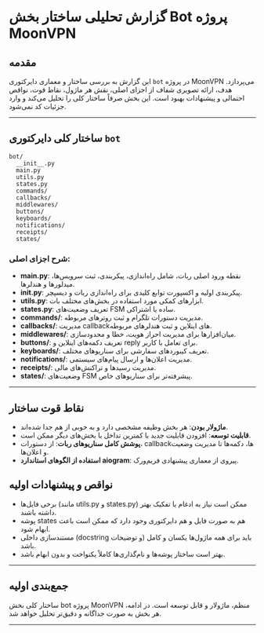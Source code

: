 # گزارش تحلیلی ساختار بخش Bot پروژه MoonVPN

## مقدمه
این گزارش به بررسی ساختار و معماری دایرکتوری `bot` در پروژه MoonVPN می‌پردازد. هدف، ارائه تصویری شفاف از اجزای اصلی، نقش هر ماژول، نقاط قوت، نواقص احتمالی و پیشنهادات بهبود است. این بخش صرفاً ساختار کلی را تحلیل می‌کند و وارد جزئیات کد نمی‌شود.

---

## ساختار کلی دایرکتوری `bot`

```
bot/
  __init__.py
  main.py
  utils.py
  states.py
  commands/
  callbacks/
  middlewares/
  buttons/
  keyboards/
  notifications/
  receipts/
  states/
```

### شرح اجزای اصلی:

- **main.py**: نقطه ورود اصلی ربات، شامل راه‌اندازی، پیکربندی، ثبت سرویس‌ها، میدلورها و هندلرها.
- **__init__.py**: پیکربندی اولیه و اکسپورت توابع کلیدی برای راه‌اندازی ربات و دیسپچر.
- **utils.py**: ابزارهای کمکی مورد استفاده در بخش‌های مختلف بات.
- **states.py**: تعریف وضعیت‌های FSM ساده یا اشتراکی.
- **commands/**: مدیریت دستورات تلگرام و ثبت روترهای مربوطه.
- **callbacks/**: مدیریت callbackهای اینلاین و ثبت هندلرهای مربوطه.
- **middlewares/**: میان‌افزارها برای مدیریت احراز هویت، خطا و محدودسازی.
- **buttons/**: تعریف دکمه‌های اینلاین و reply برای تعامل با کاربر.
- **keyboards/**: تعریف کیبوردهای سفارشی برای سناریوهای مختلف.
- **notifications/**: مدیریت اعلان‌ها و ارسال پیام‌های سیستمی.
- **receipts/**: مدیریت رسیدها و تراکنش‌های مالی.
- **states/**: وضعیت‌های FSM پیشرفته‌تر برای سناریوهای خاص.

---

## نقاط قوت ساختار
- **ماژولار بودن**: هر بخش وظیفه مشخصی دارد و به خوبی از هم جدا شده‌اند.
- **قابلیت توسعه**: افزودن قابلیت جدید با کمترین تداخل با بخش‌های دیگر ممکن است.
- **پوشش کامل سناریوهای ربات**: از دستورات، callbackها، دکمه‌ها تا مدیریت وضعیت و اعلان‌ها.
- **استفاده از الگوهای استاندارد aiogram**: پیروی از معماری پیشنهادی فریم‌ورک.

## نواقص و پیشنهادات اولیه
- برخی فایل‌ها (مانند utils.py و states.py) ممکن است نیاز به ادغام یا تفکیک بهتر داشته باشند.
- پوشه states هم به صورت فایل و هم دایرکتوری وجود دارد که ممکن است باعث ابهام شود.
- مستندسازی داخلی (docstring و توضیحات) باید برای همه ماژول‌ها یکسان و کامل باشد.
- بهتر است ساختار پوشه‌ها و نام‌گذاری‌ها کاملاً یکنواخت و بدون ابهام باشد.

---

## جمع‌بندی اولیه
ساختار کلی بخش bot پروژه MoonVPN منظم، ماژولار و قابل توسعه است. در ادامه، هر بخش به صورت جداگانه و دقیق‌تر تحلیل خواهد شد.

--- 